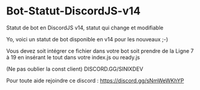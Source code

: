 # Bot-Statut-DiscordJS-v14
Statut de bot en DiscordJS v14, statut qui change et modifiable


Yo, voici un statut de bot disponible en v14 pour les nouveaux ;-)

Vous devez soit intégrer ce fichier dans votre bot soit prendre de la Ligne 7 à 19 en insérant le tout dans votre index.js ou ready.js 

(Ne pas oublier la const client) DISCORD.GG/SINIXDEV 

Pour toute aide rejoindre ce discord : https://discord.gg/sNmWeWKhYP
